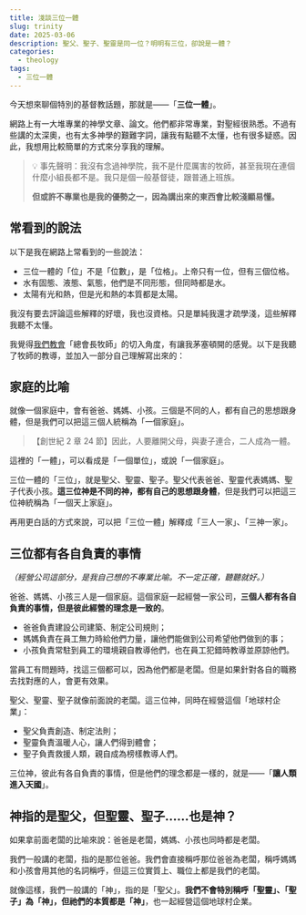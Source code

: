 ```yaml
---
title: 淺談三位一體
slug: trinity
date: 2025-03-06
description: 聖父、聖子、聖靈是同一位？明明有三位，卻說是一體？
categories:
  - theology
tags:
  - 三位一體
---
```


今天想來聊個特別的基督教話題，那就是——「**三位一體**」。

網路上有一大堆專業的神學文章、論文。他們都非常專業，對聖經很熟悉。不過有些講的太深奧，也有太多神學的艱難字詞，讓我有點聽不太懂，也有很多疑惑。因此，我想用比較簡單的方式來分享我的理解。

> 💡 事先聲明：我沒有念過神學院，我不是什麼厲害的牧師，甚至我現在連個什麼小組長都不是。我只是個一般基督徒，跟普通上班族。
>
> **但或許不專業也是我的優勢之一，因為講出來的東西會比較淺顯易懂。**

## 常看到的說法

以下是我在網路上常看到的一些說法：

- 三位一體的「位」不是「位數」，是「位格」。上帝只有一位，但有三個位格。
- 水有固態、液態、氣態，他們是不同形態，但同時都是水。
- 太陽有光和熱，但是光和熱的本質都是太陽。

我沒有要去評論這些解釋的好壞，我也沒資格。只是單純我還才疏學淺，這些解釋我聽不太懂。

我覺得[我們教會](https://cgm.org.tw/)「總會長牧師」的切入角度，有讓我茅塞頓開的感覺。以下是我聽了牧師的教導，並加入一部分自己理解寫出來的：

## 家庭的比喻

就像一個家庭中，會有爸爸、媽媽、小孩。三個是不同的人，都有自己的思想跟身體，但是我們可以把這三個人統稱為「一個家庭」。

> 【創世紀 2 章 24 節】因此，人要離開父母，與妻子連合，二人成為一體。

這裡的「一體」，可以看成是「一個單位」，或說「一個家庭」。

三位一體的「三位」，就是聖父、聖靈、聖子。聖父代表爸爸、聖靈代表媽媽、聖子代表小孩。**這三位神是不同的神，都有自己的思想跟身體**，但是我們可以把這三位神統稱為「一個天上家庭」。

再用更白話的方式來說，可以把「三位一體」解釋成「三人一家」、「三神一家」。

## 三位都有各自負責的事情

_（經營公司這部分，是我自己想的不專業比喻。不一定正確，聽聽就好。）_

爸爸、媽媽、小孩三人是一個家庭。這個家庭一起經營一家公司，**三個人都有各自負責的事情，但是彼此經營的理念是一致的**。

- 爸爸負責建設公司建築、制定公司規則；
- 媽媽負責在員工無力時給他們力量，讓他們能做到公司希望他們做到的事；
- 小孩負責常駐到員工的環境親自教導他們，也在員工犯錯時教導並原諒他們。

當員工有問題時，找這三個都可以，因為他們都是老闆。但是如果針對各自的職務去找對應的人，會更有效果。

聖父、聖靈、聖子就像前面說的老闆。這三位神，同時在經營這個「地球村企業」：

- 聖父負責創造、制定法則；
- 聖靈負責溫暖人心，讓人們得到體會；
- 聖子負責救援人類，親自成為榜樣教導人們。

三位神，彼此有各自負責的事情，但是他們的理念都是一樣的，就是——「**讓人類進入天國**」。

## 神指的是聖父，但聖靈、聖子......也是神？

如果拿前面老闆的比喻來說：爸爸是老闆，媽媽、小孩也同時都是老闆。

我們一般講的老闆，指的是那位爸爸。我們會直接稱呼那位爸爸為老闆，稱呼媽媽和小孩會用其他的名詞稱呼，但這三位實質上、職位上都是我們的老闆。

就像這樣，我們一般講的「神」，指的是「聖父」。**我們不會特別稱呼「聖靈」、「聖子」為「神」，但祂們的本質都是「神」**，也一起經營這個地球村企業。
